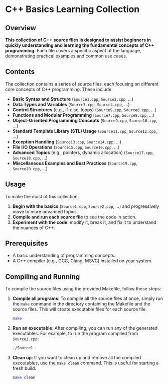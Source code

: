 # C++ Basics Learning Collection

## Overview
**This collection of C++ source files is designed to assist beginners in quickly understanding and learning the fundamental concepts of C++ programming.** Each file covers a specific aspect of the language, demonstrating practical examples and common use cases.

## Contents
The collection contains a series of source files, each focusing on different core concepts of C++ programming. These include:

- **Basic Syntax and Structure** (`Source1.cpp`, `Source2.cpp`, ...)
- **Data Types and Variables** (`Source3.cpp`, `Source4.cpp`, ...)
- **Control Structures** (e.g., if-else, loops) (`Source5.cpp`, `Source6.cpp`, ...)
- **Functions and Modular Programming** (`Source7.cpp`, `Source8.cpp`, ...)
- **Object-Oriented Programming Concepts** (`Source9.cpp`, `Source10.cpp`, ...)
- **Standard Template Library (STL) Usage** (`Source11.cpp`, `Source12.cpp`, ...)
- **Exception Handling** (`Source13.cpp`, `Source14.cpp`, ...)
- **File I/O Operations** (`Source15.cpp`, `Source16.cpp`, ...)
- **Advanced Topics** (e.g., pointers, dynamic allocation) (`Source17.cpp`, `Source18.cpp`, ...)
- **Miscellaneous Examples and Best Practices** (`Source19.cpp`, `Source20.cpp`, ...)

## Usage
To make the most of this collection:
1. **Begin with the basics** (`Source1.cpp`, `Source2.cpp`, ...) and progressively move to more advanced topics.
2. **Compile and run each source file** to see the code in action.
3. **Experiment with the code**: modify it, break it, and fix it to understand the nuances of C++.

## Prerequisites
- A basic understanding of programming concepts.
- A C++ compiler (e.g., GCC, Clang, MSVC) installed on your system.

## Compiling and Running
To compile the source files using the provided Makefile, follow these steps:

1. **Compile all programs**: To compile all the source files at once, simply run the `make` command in the directory containing the Makefile and the source files. This will create executable files for each source file.

    ```bash
    make
    ```

2. **Run an executable**: After compiling, you can run any of the generated executables. For example, to run the program compiled from `Source1.cpp`:

    ```bash
    ./Source1
    ```

3. **Clean up**: If you want to clean up and remove all the compiled executables, use the `make clean` command. This is useful for starting a fresh build.

    ```bash
    make clean
    ```

